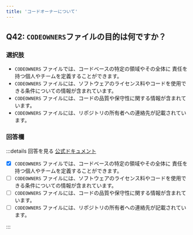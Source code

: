 ```yaml
---
title: 'コードオーナーについて'
---
```


## Q42: `CODEOWNERS`ファイルの目的は何ですか？

### 選択肢

- `CODEOWNERS` ファイルでは、コードベースの特定の領域やその全体に 責任を持つ個人やチームを定義することができます。
- `CODEOWNERS` ファイルには、ソフトウェアのライセンス料やコードを使用できる条件についての情報が含まれています。
- `CODEOWNERS` ファイルには、コードの品質や保守性に関する情報が含まれています。
- `CODEOWNERS` ファイルには、リポジトリの所有者への連絡先が記載されています。

### 回答欄

:::details 回答を見る
[公式ドキュメント](https://docs.github.com/ja/repositories/managing-your-repositorys-settings-and-features/customizing-your-repository/about-code-owners)

- [x] `CODEOWNERS` ファイルでは、コードベースの特定の領域やその全体に 責任を持つ個人やチームを定義することができます。
- [ ] `CODEOWNERS` ファイルには、ソフトウェアのライセンス料やコードを使用できる条件についての情報が含まれています。
- [ ] `CODEOWNERS` ファイルには、コードの品質や保守性に関する情報が含まれています。
- [ ] `CODEOWNERS` ファイルには、リポジトリの所有者への連絡先が記載されています。

:::
